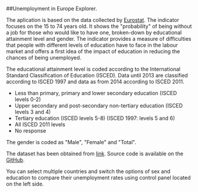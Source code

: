 
##Unemployment in Europe Explorer.

The aplication is based on the data collected by [Eurostat](http://ec.europa.eu/eurostat).
The indicator focuses on the 15 to 74 years old. It shows the "probability" of being without a job for those who would like to have one, broken-down by educational attainment level and gender. The indicator provides a measure of difficulties that people with different levels of education have to face in the labour market and offers a first idea of the impact of education in reducing the chances of being unemployed.

The educational attainment level is coded according to the International Standard Classification of Education (ISCED). Data until 2013 are classified according to ISCED 1997 and data as from 2014 according to ISCED 2011.

- Less than primary, primary and lower secondary education (ISCED levels 0-2)
- Upper secondary and post-secondary non-tertiary education (ISCED levels 3 and 4)
- Tertiary education (ISCED levels 5-8) (ISCED 1997: levels 5 and 6)
- All ISCED 2011 levels
- No response

The gender is coded as "Male", "Female" and "Total".

The dataset has been obtained from [link](http://ec.europa.eu/eurostat/web/lfs/data/main-tables#).
Source code is available on the [GitHub](https://github.com/aparreno/DevelopingDataProducts).

You can select multiple countries and switch the options of sex and education to compare their unemployment rates using control panel located on the left side.